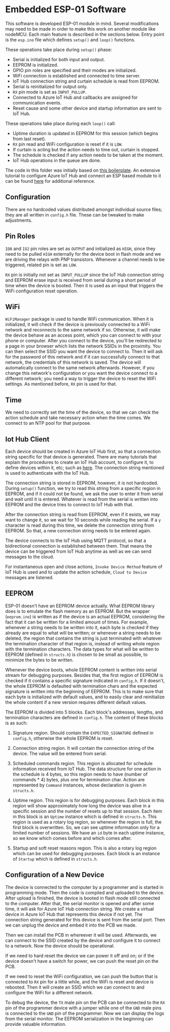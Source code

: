 # Embedded ESP-01 Software

This software is developed ESP-01 module in mind. Several modifications may need to be made in order to make this work on another module like nodeMCU. Each main feature is described in the sections below. Entry point is the `esp.ino` file which defines `setup()` and `loop()` functions.  

These operations take place during `setup()` phase:  
- Serial is initialized for both input and output.
- EEPROM is initialized.
- GPIO pin roles are specified and their modes are initialized.
- WiFi connection is established and connected to time server.
- IoT Hub connection string and curtain schedule is read from EEPROM.
- Serial is reinitialized for output only.
- `RX` pin mode is set as `INPUT_PULLUP`.
- Connected to Azure IoT Hub and callbacks are assigned for communication events.
- Reset cause and some other device and startup information are sent to IoT Hub.

These operations take place during each `loop()` call:  
- Uptime duration is updated in EEPROM for this session (which begins from last reset).
- `RX` pin read and WiFi configuration is reset if it is `LOW`.
- If curtain is acting but the action needs to time out, curtain is stopped.
- The schedule is checked if any action needs to be taken at the moment.
- IoT Hub operations in the queue are done.

The code in this folder was initially based on [this boilerplate](https://github.com/Azure-Samples/iot-hub-feather-huzzah-client-app). An extensive tutorial to configure Azure IoT Hub and connect an ESP based module to it can be found [here](https://docs.microsoft.com/en-us/azure/iot-hub/iot-hub-arduino-huzzah-esp8266-get-started) for additional reference.  

## Configuration

There are no hardcoded values distributed amongst individual source files; they are all written in `config.h` file. These can be tweaked to make adjustments.

## Pin Roles

`IO0` and `IO2` pin roles are set as `OUTPUT` and initialized as `HIGH`, since they need to be pulled `HIGH` externally for the device boot in flash mode and we are driving the relays with PNP transistors. Whenever a channel needs to be triggered, related pin is set as `LOW`.  

`RX` pin is initially not set as `INPUT_PULLUP` since the IoT Hub connection string and EEPROM erase input is received from serial during a short period of time when the device is booted. Then it is used as an input that triggers the WiFi configuration reset operation.  

## WiFi

`WiFiManager` package is used to handle WiFi communication. When it is initialized, it will check if the device is previously connected to a WiFi network and reconnects to the same network if so. Otherwise, it will make the device behave as an access point, which you can connect to with your phone or computer. After you connect to the device, you'll be redirected to a page in your browser which lists the network SSIDs in the proximity. You can then select the SSID you want the device to connect to. Then it will ask for the password of this network and if it can successfully connect to that network, the credentials of this network is saved. The device will automatically connect to the same network afterwards. However, if you change this network's configuration or you want the device connect to a different network; you need a way to trigger the device to reset the WiFi settings. As mentioned before, `RX` pin is used for that.  

## Time

We need to correctly set the time of the device, so that we can check the action schedule and take necessary action when the time comes. We connect to an NTP pool for that purpose.  

## Iot Hub Client

Each device should be created in Azure IoT Hub first, so that a connection string specific for that device is generated. There are many tutorials that explain the procedures to create an IoT Hub account, to configure it, to define devices within it, etc; such as [here](https://hub.packtpub.com/build-an-iot-application-with-azure-iot-tutorial/). The connection string mentioned is used to authenticate with the IoT Hub.  

The connection string is stored in EEPROM, however, it is not hardcoded. During `setup()` function, we try to read this string from a specific region in EEPROM, and if it could not be found, we ask the user to enter it from serial and wait until it is entered. Whatever is read from the serial is written into EEPROM and the device tries to connect to IoT Hub with that.  

After the connection string is read from EEPROM, even if it exists, we may want to change it, so we wait for 10 seconds while reading the serial. If a `y` character is read during this time, we delete the connection string from EEPROM. So that, a new connection string needs to be entered again.  

The device connects to the IoT Hub using MQTT protocol, so that a bidirectional connection is established between them. That means the device can be triggered from IoT Hub anytime as well as we can send messages to the cloud.  

For instantaneous open and close actions, `Invoke Device Method` feature of IoT Hub is used and to update the action schedule, `Cloud to Device` messages are listened.  

## EEPROM

ESP-01 doesn't have an EEPROM device actually. What EEPROM library does is to emulate the flash memory as an EEPROM. But the wrapper (`eeprom.ino`) is written as if the device is an actual EEPROM, considering the fact that it can be written for a limited amount of times. For example, whenever a string needs to be written into it, each byte is checked if they already are equal to what will be written; or whenever a string needs to be deleted, the region that contains the string is just terminated with whatever the termination character of that region is, instead of writing whole region with the termination characters. The data types for what will be written to EEPROM (defined in `structs.h`) is chosen to be small as possible, to minimize the bytes to be written.  

Whenever the device boots, whole EEPROM content is written into serial stream for debugging purposes. Besides that, the first region of EEPROM is checked if it contains a specific signature indicated in `config.h`. If it doesn't, the whole EEPROM is defaulted with termination chars and the expected signature is written into the beginning of EEPROM. This is to make sure that each byte is initialized with default values, and to easily clear and reinitialize the whole content if a new version requires different default values.  

The EEPROM is divided into 5 blocks. Each block's addresses, lengths, and termination characters are defined in `config.h`. The content of these blocks is as such:  

1. Signature region. Should contain the `EXPECTED_SIGNATURE` defined in `config.h`, otherwise the whole EEPROM is reset.  

2. Connection string region. It will contain the connection string of the device. The value will be entered from serial.  

3. Scheduled commands region. This region is allocated for schedule information received from IoT Hub. The data structure for one action in the schedule is 4 bytes, so this region needs to have (number of commands * 4) bytes, plus one for termination char. Action are represented by `Command` instances, whose declaration is given in `structs.h`.  

4. Uptime region. This region is for debugging purposes. Each block in this region will show approximately how long the device was alive in a specific session and the number of resets up to that session. Each item in this block is an `Uptime` instance which is defined in `structs.h`. This region is used as a rotary log region, so whenever the region is full, the first block is overwritten. So, we can see uptime information only for a limited number of sessions. We have an `id` byte in each uptime instance, so we know which comes before and which comes after.  

5. Startup and soft reset reasons region. This is also a rotary log region which can be used for debugging purposes. Each block is an instance of `Startup` which is defined in `structs.h`.  

## Configuration of a New Device

The device is connected to the computer by a programmer and is started in programming mode. Then the code is compiled and uploaded to the device. After upload is finished, the device is booted in flash mode still connected to the computer. After that, the serial monitor is opened and after some time, it will ask for Azure IoT Hub connection string. We create a virtual device in Azure IoT Hub that represents this device if not yet. The connection string generated for this device is sent from the serial port. Then we can unplug the device and embed it into the PCB we made.  

Then we can install the PCB in whereever it will be used. Afterwards, we can connect to the SSID created by the device and configure it to connect to a network. Now the device should be operational.  

If we need to hard reset the device we can power it off and on; or if the device doesn't have a switch for power, we can push the reset pin on the PCB.  

If we need to reset the WiFi configuration, we can push the button that is connected to `RX` pin for a little while, and the WiFi is reset and device is rebooted. Then it will create an SSID which we can connect to and configure the WiFi for a different network.  

To debug the device, the `TX` male pin on the PCB can be connected to the `RX` pin of the programmer device with a jumper while one of the `GND` male pins is connected to the `GND` pin of the programmer. Now we can display the logs from the serial monitor. The EEPROM serialization in the beginning can provide valuable information.  